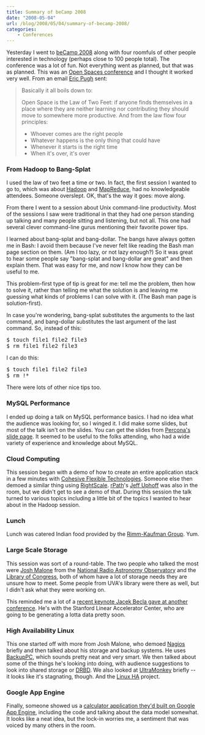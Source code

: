 ```yaml
---
title: Summary of beCamp 2008
date: "2008-05-04"
url: /blog/2008/05/04/summary-of-becamp-2008/
categories:
    - Conferences
---
```

Yesterday I went to [beCamp 2008][1] along with four roomfuls of other people interested in technology (perhaps close to 100 people total). The conference was a lot of fun. Not everything went as planned, but that was as planned. This was an [Open Spaces conference][2] and I thought it worked very well. From an email [Eric Pugh][3] sent:

> Basically it all boils down to:
> 
> Open Space is the Law of Two Feet: if anyone finds themselves in a place where they are neither learning nor contributing they should move to somewhere more productive. And from the law flow four principles:
> 
> *   Whoever comes are the right people
> *   Whatever happens is the only thing that could have
> *   Whenever it starts is the right time
> *   When it's over, it's over

### From Hadoop to Bang-Splat

I used the law of two feet a time or two. In fact, the first session I wanted to go to, which was about [Hadoop][4] and [MapReduce][5], had no knowledgeable attendees. Someone overslept. OK, that's the way it goes: move along.

From there I went to a session about Unix command-line productivity. Most of the sessions I saw were traditional in that they had one person standing up talking and many people sitting and listening, but not all. This one had several clever command-line gurus mentioning their favorite power tips.

I learned about bang-splat and bang-dollar. The bangs have always gotten me in Bash: I avoid them because I've never felt like reading the Bash man page section on them. (Am I too lazy, or not lazy enough?) So it was great to hear some people say "bang-splat and bang-dollar are great" and then explain them. That was easy for me, and now I know how they can be useful to me.

This problem-first type of tip is great for me: tell me the problem, then how to solve it, rather than telling me what the solution is and leaving me guessing what kinds of problems I can solve with it. (The Bash man page is solution-first).

In case you're wondering, bang-splat substitutes the arguments to the last command, and bang-dollar substitutes the last argument of the last command. So, instead of this:

<pre>$ touch file1 file2 file3
$ rm file1 file2 file3</pre>

I can do this:

<pre>$ touch file1 file2 file3
$ rm !*</pre>

There were lots of other nice tips too.

### MySQL Performance

I ended up doing a talk on MySQL performance basics. I had no idea what the audience was looking for, so I winged it. I did make some slides, but most of the talk isn't on the slides. You can get the slides from [Percona's slide page][6]. It seemed to be useful to the folks attending, who had a wide variety of experience and knowledge about MySQL.

### Cloud Computing

This session began with a demo of how to create an entire application stack in a few minutes with [Cohesive Flexible Technologies][7]. Someone else then demoed a similar thing using [RightScale][8]. [rPath][9]'s [Jeff Uphoff][10] was also in the room, but we didn't get to see a demo of that. During this session the talk turned to various topics including a little bit of the topics I wanted to hear about in the Hadoop session.

### Lunch

Lunch was catered Indian food provided by the [Rimm-Kaufman Group][11]. Yum.

### Large Scale Storage

This session was sort of a round-table. The two people who talked the most were [Josh Malone][12] from the [National Radio Astronomy Observatory][13] and the [Library of Congress][14], both of whom have a lot of storage needs they are unsure how to meet. Some people from UVA's library were there as well, but I didn't ask what they were working on.

This reminded me a lot of a [recent keynote Jacek Becla gave at another conference][15]. He's with the Stanford Linear Accelerator Center, who are going to be generating a lotta data pretty soon.

### High Availability Linux

This one started off with more from Josh Malone, who demoed [Nagios][16] briefly and then talked about his storage and backup systems. He uses [BackupPC][17], which sounds pretty neat and very smart. We then talked about some of the things he's looking into doing, with audience suggestions to look into shared storage or [DRBD][18]. We also looked at [UltraMonkey][19] briefly -- it looks like it's stagnating, though. And the [Linux HA][20] project.

### Google App Engine

Finally, someone showed us a [calculator application they'd built on Google App Engine][21], including the code and talking about the data model somewhat. It looks like a neat idea, but the lock-in worries me, a sentiment that was voiced by many others in the room.

 [1]: http://barcamp.org/beCamp2008
 [2]: http://martinfowler.com/bliki/OpenSpace.html
 [3]: http://www.opensourceconnections.com/
 [4]: http://hadoop.apache.org/core/
 [5]: http://labs.google.com/papers/mapreduce.html
 [6]: http://www.percona.com/presentations.html
 [7]: http://www.cohesiveft.com/
 [8]: http://www.rightscale.com/
 [9]: http://www.rpath.com/
 [10]: http://blogs.conary.com/index.php/juphoff
 [11]: http://www.rimmkaufman.com/
 [12]: http://www.cv.nrao.edu/~jmalone/
 [13]: http://www.nrao.edu/
 [14]: http://www.loc.gov/
 [15]: http://en.oreilly.com/mysql2008/public/schedule/detail/1865
 [16]: http://www.nagios.org/
 [17]: http://backuppc.sourceforge.net/
 [18]: http://www.drbd.org/
 [19]: http://www.ultramonkey.org/
 [20]: http://linux-ha.org/
 [21]: http://gi89.appspot.com/
